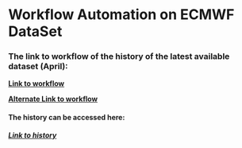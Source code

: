 # Workflow Automation on ECMWF DataSet
### The link to workflow of the history of the latest available dataset (April):
**[Link to workflow](https://usegalaxy.eu/u/soumyajha9090/w/workflow-ecmwf-dataset-april)**

**[ Alternate Link to workflow](https://usegalaxy.eu/u/soumyajha9090/w/workflow-ecmwf-dataset-april/json)**

#### The history can be accessed here:
***[ Link to history ](https://usegalaxy.eu/u/soumyajha9090/h/workflow-extraction-1)***
